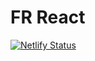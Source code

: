 # FR React

[![Netlify Status](https://api.netlify.com/api/v1/badges/079798fc-3bde-42c8-aa52-b5d51e76c7b8/deploy-status)](https://app.netlify.com/sites/fr-site/deploys)

